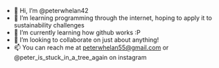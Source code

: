 - 👋 Hi, I’m @peterwhelan42
- 👀 I’m learning programming through the internet, hoping to apply it to sustainability challenges
- 🌱 I’m currently learning how github works :P 
- 💞️ I’m looking to collaborate on just about anything!
- 📫 You can reach me at peterwhelan55@gmail.com or @peter_is_stuck_in_a_tree_again on instagram


